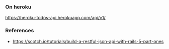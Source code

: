 ### On heroku

https://heroku-todos-api.herokuapp.com/api/v1/

### References

- https://scotch.io/tutorials/build-a-restful-json-api-with-rails-5-part-ones
